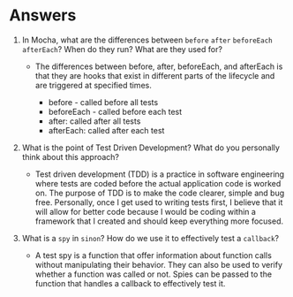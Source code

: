# Answers

1. In Mocha, what are the differences between `before` `after` `beforeEach` `afterEach`? When do they run? What are they used for?

    + The differences between before, after, beforeEach, and afterEach is that they are hooks that exist in different parts of the lifecycle and are triggered at specified times.

        + before - called before all tests
        + beforeEach - called before each test
        + after: called after all tests
        + afterEach: called after each test

2. What is the point of Test Driven Development? What do you personally think about this approach?

    + Test driven development (TDD) is a practice in software engineering where tests are coded before the actual application code is worked on. The purpose of TDD is to make the code clearer, simple and bug free. Personally, once I get used to writing tests first, I believe that it will allow for better code because I would be coding within a framework that I created and should keep everything more focused.

3. What is a `spy` in `sinon`? How do we use it to effectively test a `callback`?

    + A test spy is a function that offer information about function calls without manipulating their behavior. They can also be used to verify whether a function was called or not. Spies can be passed to the function that handles a callback to effectively test it. 